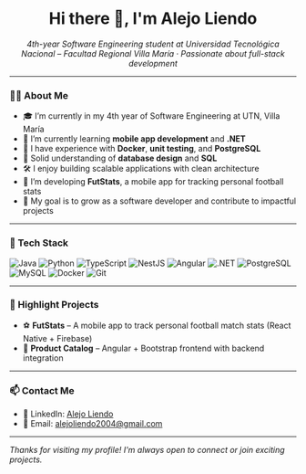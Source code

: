 <h1 align="center">Hi there 👋, I'm Alejo Liendo</h1>

<p align="center">
  <em>4th-year Software Engineering student at Universidad Tecnológica Nacional – Facultad Regional Villa María · Passionate about full-stack development</em>
</p>

---

### 👨‍💻 About Me

- 🎓 I’m currently in my 4th year of Software Engineering at UTN, Villa María
- 📱 I’m currently learning **mobile app development** and **.NET**
- 🧠 I have experience with **Docker**, **unit testing**, and **PostgreSQL**
- 💾 Solid understanding of **database design** and **SQL**
- 🛠️ I enjoy building scalable applications with clean architecture
- 🚀 I’m developing **FutStats**, a mobile app for tracking personal football stats
- 🎯 My goal is to grow as a software developer and contribute to impactful projects

---

### 🧰 Tech Stack

![Java](https://img.shields.io/badge/-Java-007396?style=flat-square&logo=java)
![Python](https://img.shields.io/badge/-Python-3776AB?style=flat-square&logo=python)
![TypeScript](https://img.shields.io/badge/-TypeScript-3178C6?style=flat-square&logo=typescript)
![NestJS](https://img.shields.io/badge/-NestJS-E0234E?style=flat-square&logo=nestjs)
![Angular](https://img.shields.io/badge/-Angular-DD0031?style=flat-square&logo=angular)
![.NET](https://img.shields.io/badge/-.NET-512BD4?style=flat-square&logo=dotnet)
![PostgreSQL](https://img.shields.io/badge/-PostgreSQL-336791?style=flat-square&logo=postgresql)
![MySQL](https://img.shields.io/badge/-MySQL-4479A1?style=flat-square&logo=mysql)
![Docker](https://img.shields.io/badge/-Docker-2496ED?style=flat-square&logo=docker)
![Git](https://img.shields.io/badge/-Git-F05032?style=flat-square&logo=git)

---

### 📌 Highlight Projects

- ⚽ **FutStats** – A mobile app to track personal football match stats (React Native + Firebase)
- 🛒 **Product Catalog** – Angular + Bootstrap frontend with backend integration
  
---

### 📫 Contact Me

- 💼 LinkedIn: [Alejo Liendo](https://www.linkedin.com/in/alejo-liendo-627b27271/)
- 📧 Email: alejoliendo2004@gmail.com

---

*Thanks for visiting my profile! I'm always open to connect or join exciting projects.*
